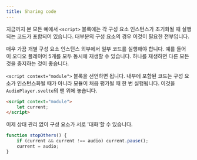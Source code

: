 ```yaml
---
title: Sharing code
---
```


지금까지 본 모든 예에서 `<script>` 블록에는 각 구성 요소 인스턴스가 초기화될 때 실행되는 코드가 포함되어 있습니다. 대부분의 구성 요소의 경우 이것이 필요한 전부입니다.

매우 가끔 개별 구성 요소 인스턴스 외부에서 일부 코드를 실행해야 합니다. 예를 들어 이 오디오 플레이어 5개를 모두 동시에 재생할 수 있습니다. 하나를 재생하면 다른 모든 것을 중지하는 것이 좋습니다.

`<script context="module">` 블록을 선언하면 됩니다. 내부에 포함된 코드는 구성 요소가 인스턴스화될 때가 아니라 모듈이 처음 평가될 때 한 번 실행됩니다. 이것을 `AudioPlayer.svelte`의 맨 위에 놓습니다.

```html
<script context="module">
	let current;
</script>
```

이제 상태 관리 없이 구성 요소가 서로 '대화'할 수 있습니다.

```js
function stopOthers() {
	if (current && current !== audio) current.pause();
	current = audio;
}
```
